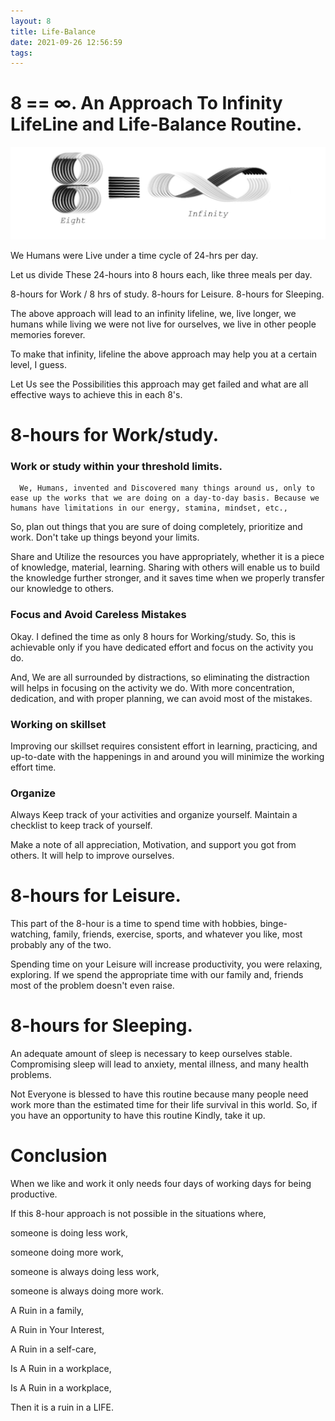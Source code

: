 ```yaml
---
layout: 8
title: Life-Balance
date: 2021-09-26 12:56:59
tags:
---
```





# 8 == ∞. An Approach To Infinity LifeLine and Life-Balance Routine.

[![Image idea](/public/images/infinity.jpg)](/public/images/infinity.jpg)

We Humans were Live under a time cycle of 24-hrs per day. 

Let us divide These 24-hours into 8 hours each, like three meals per day.

8-hours for Work / 8 hrs of study.
8-hours for Leisure.
8-hours for Sleeping.


The above approach will lead to an infinity lifeline, we, live longer, we humans while living we were not live for ourselves, we live in other people memories forever.

To make that infinity, lifeline the above approach may help you at a certain level, I guess.

Let Us see the Possibilities this approach may get failed and what are all effective ways to achieve this in each 8's.

# 8-hours for Work/study.

### Work or study within your threshold limits.

      We, Humans, invented and Discovered many things around us, only to ease up the works that we are doing on a day-to-day basis. Because we humans have limitations in our energy, stamina, mindset, etc., 



So, plan out things that you are sure of doing completely, prioritize and work. Don't take up things beyond your limits.



Share and Utilize the resources you have appropriately, whether it is a piece of knowledge, material, learning. Sharing with others will enable us to build the knowledge further stronger, and it saves time when we properly transfer our knowledge to others.

### Focus and Avoid Careless Mistakes

Okay. I defined the time as only 8 hours for Working/study. So, this is achievable only if you have dedicated effort and focus on the activity you do.

And, We are all surrounded by distractions, so eliminating the distraction will helps in focusing on the activity we do. With more concentration, dedication, and with proper planning, we can avoid most of the mistakes.



### Working on skillset

Improving our skillset requires consistent effort in learning, practicing, and up-to-date with the happenings in and around you will minimize the working effort time.



### Organize

Always Keep track of your activities and organize yourself. Maintain a checklist to keep track of yourself.



Make a note of all appreciation, Motivation, and support you got from others. It will help to improve ourselves.



# 8-hours for Leisure.

This part of the 8-hour is a time to spend time with hobbies, binge-watching, family, friends, exercise, sports, and whatever you like, most probably any of the two.

Spending time on your Leisure will increase productivity, you were relaxing, exploring. If we spend the appropriate time with our family and, friends most of the problem doesn't even raise.



# 8-hours for Sleeping.

An adequate amount of sleep is necessary to keep ourselves stable. Compromising sleep will lead to anxiety, mental illness, and many health problems.



Not Everyone is blessed to have this routine because many people need work more than the estimated time for their life survival in this world. So, if you have an opportunity to have this routine Kindly, take it up.



# Conclusion

When we like and work it only needs four days of working days for being productive.

If this 8-hour approach is not possible in the situations where,

someone is doing less work,

someone doing more work,

someone is always doing less work,

someone is always doing more work.



A Ruin in a family,

A Ruin in Your Interest,

A Ruin in a self-care,

Is A Ruin in a workplace,

Is A Ruin in a workplace,

Then it is a ruin in a LIFE.
